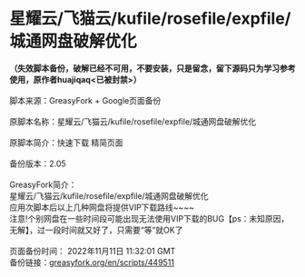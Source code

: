 # 星耀云/飞猫云/kufile/rosefile/expfile/城通网盘破解优化

<b>（失效脚本备份，破解已经不可用，不要安装，只是留念，留下源码只为学习参考使用，原作者huajiqaq<已被封禁>）</b>
<br>
<br>脚本来源：GreasyFork + Google页面备份
<br>
<br>原脚本名称：星耀云/飞猫云/kufile/rosefile/expfile/城通网盘破解优化
<br>
<br>原脚本简介：快速下载 精简页面
<br>
<br>备份版本：2.05
<br>
<br>GreasyFork简介：
<br>星耀云/飞猫云/kufile/rosefile/expfile/城通网盘破解优化
<br>应用次脚本后以上几种网盘将提供VIP下载路线~~~~
<br>注意!个别网盘在一些时间段可能出现无法使用VIP下载的BUG【ps：未知原因，无解】，过一段时间就又好了，只需要“等”就OK了
<br>
<br>页面备份时间： 2022年11月11日 11:32:01 GMT 
<br>备份链接：<a href="http://webcache.googleusercontent.com/search?q=cache:L3Yk20jQK6YJ:https://greasyfork.org/en/scripts/449511-%25E6%2598%259F%25E8%2580%2580%25E4%25BA%2591-%25E9%25A3%259E%25E7%258C%25AB%25E4%25BA%2591-kufile-rosefile-expfile-%25E5%259F%258E%25E9%2580%259A%25E7%25BD%2591%25E7%259B%2598%25E7%25A0%25B4%25E8%25A7%25A3%25E4%25BC%2598%25E5%258C%2596&hl=zh-CN&gl=jp&strip=0&vwsrc=0">greasyfork.org/en/scripts/449511</a>
